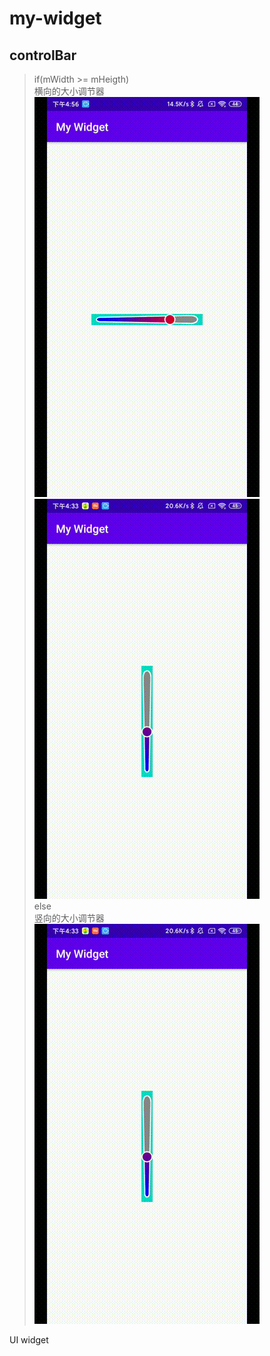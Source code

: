 # my-widget
## controlBar
> if(mWidth >= mHeigth)  
>    横向的大小调节器  
![img](https://github.com/xiexiemanyou/my-widget/blob/master/image/1593508085200.gif?raw=true)   
![img](https://github.com/xiexiemanyou/my-widget/blob/masterimg/image/1593506473826.gif?raw=true)  
> else  
>     竖向的大小调节器  
![img](https://github.com/xiexiemanyou/my-widget/blob/master/image/1593506473826.gif?raw=true)   
>


UI widget
